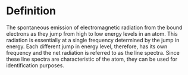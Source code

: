 # Definition

The spontaneous emission of electromagnetic radiation from the bound
electrons as they jump from high to low energy levels in an atom. This
radiation is essentially at a single frequency determined by the jump in
energy. Each different jump in energy level, therefore, has its own
frequency and the net radiation is referred to as the line spectra.
Since these line spectra are characteristic of the atom, they can be
used for identification purposes.
